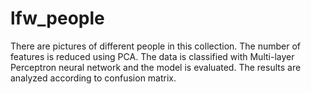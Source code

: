 # lfw_people
There are pictures of different people in this collection. The number of features is reduced using PCA. 
The data is classified with Multi-layer Perceptron neural network and the model is evaluated. 
The results are analyzed according to confusion matrix.

